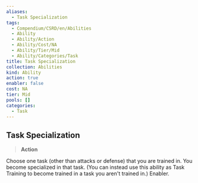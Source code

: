 ```yaml
---
aliases:
  - Task Specialization
tags:
  - Compendium/CSRD/en/Abilities
  - Ability
  - Ability/Action
  - Ability/Cost/NA
  - Ability/Tier/Mid
  - Ability/Categories/Task
title: Task Specialization
collection: Abilities
kind: Ability
action: true
enabler: false
cost: NA
tier: Mid
pools: []
categories:
  - Task
---
```

## Task Specialization  
>**Action**
  
Choose one task (other than attacks or defense) that you are trained in. You become specialized in that task. (You can instead use this ability as Task Training to become trained in a task you aren't trained in.) Enabler.